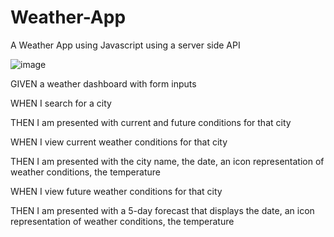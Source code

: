 # Weather-App
A Weather App using Javascript using a server side API


![image](https://user-images.githubusercontent.com/96952755/173239099-280e0a37-0b9d-43b0-a0ee-eccdc88bacac.png)



GIVEN a weather dashboard with form inputs

WHEN I search for a city

THEN I am presented with current and future conditions for that city

WHEN I view current weather conditions for that city

THEN I am presented with the city name, the date, an icon representation of weather conditions, the temperature 

WHEN I view future weather conditions for that city

THEN I am presented with a 5-day forecast that displays the date, an icon representation of weather conditions, the temperature 
 
